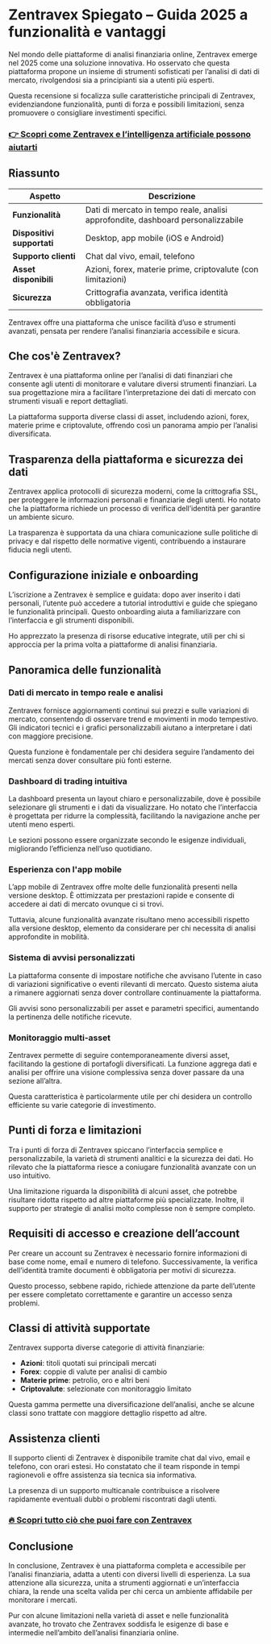 # Zentravex Spiegato – Guida 2025 a funzionalità e vantaggi
 

Nel mondo delle piattaforme di analisi finanziaria online, Zentravex emerge nel 2025 come una soluzione innovativa. Ho osservato che questa piattaforma propone un insieme di strumenti sofisticati per l’analisi di dati di mercato, rivolgendosi sia a principianti sia a utenti più esperti.

Questa recensione si focalizza sulle caratteristiche principali di Zentravex, evidenziandone funzionalità, punti di forza e possibili limitazioni, senza promuovere o consigliare investimenti specifici.

### [👉 Scopri come Zentravex e l’intelligenza artificiale possono aiutarti](https://tinyurl.com/5wj687k3)
## Riassunto

| Aspetto                  | Descrizione                                                                                   |
|--------------------------|-----------------------------------------------------------------------------------------------|
| **Funzionalità**         | Dati di mercato in tempo reale, analisi approfondite, dashboard personalizzabile               |
| **Dispositivi supportati**| Desktop, app mobile (iOS e Android)                                                           |
| **Supporto clienti**     | Chat dal vivo, email, telefono                                                                |
| **Asset disponibili**    | Azioni, forex, materie prime, criptovalute (con limitazioni)                                  |
| **Sicurezza**            | Crittografia avanzata, verifica identità obbligatoria                                         |

Zentravex offre una piattaforma che unisce facilità d’uso e strumenti avanzati, pensata per rendere l’analisi finanziaria accessibile e sicura.

## Che cos'è Zentravex?

Zentravex è una piattaforma online per l’analisi di dati finanziari che consente agli utenti di monitorare e valutare diversi strumenti finanziari. La sua progettazione mira a facilitare l’interpretazione dei dati di mercato con strumenti visuali e report dettagliati.

La piattaforma supporta diverse classi di asset, includendo azioni, forex, materie prime e criptovalute, offrendo così un panorama ampio per l’analisi diversificata.

## Trasparenza della piattaforma e sicurezza dei dati

Zentravex applica protocolli di sicurezza moderni, come la crittografia SSL, per proteggere le informazioni personali e finanziarie degli utenti. Ho notato che la piattaforma richiede un processo di verifica dell’identità per garantire un ambiente sicuro.

La trasparenza è supportata da una chiara comunicazione sulle politiche di privacy e dal rispetto delle normative vigenti, contribuendo a instaurare fiducia negli utenti.

## Configurazione iniziale e onboarding

L’iscrizione a Zentravex è semplice e guidata: dopo aver inserito i dati personali, l’utente può accedere a tutorial introduttivi e guide che spiegano le funzionalità principali. Questo onboarding aiuta a familiarizzare con l’interfaccia e gli strumenti disponibili.

Ho apprezzato la presenza di risorse educative integrate, utili per chi si approccia per la prima volta a piattaforme di analisi finanziaria.

## Panoramica delle funzionalità

### Dati di mercato in tempo reale e analisi

Zentravex fornisce aggiornamenti continui sui prezzi e sulle variazioni di mercato, consentendo di osservare trend e movimenti in modo tempestivo. Gli indicatori tecnici e i grafici personalizzabili aiutano a interpretare i dati con maggiore precisione.

Questa funzione è fondamentale per chi desidera seguire l’andamento dei mercati senza dover consultare più fonti esterne.

### Dashboard di trading intuitiva

La dashboard presenta un layout chiaro e personalizzabile, dove è possibile selezionare gli strumenti e i dati da visualizzare. Ho notato che l’interfaccia è progettata per ridurre la complessità, facilitando la navigazione anche per utenti meno esperti.

Le sezioni possono essere organizzate secondo le esigenze individuali, migliorando l’efficienza nell’uso quotidiano.

### Esperienza con l'app mobile

L’app mobile di Zentravex offre molte delle funzionalità presenti nella versione desktop. È ottimizzata per prestazioni rapide e consente di accedere ai dati di mercato ovunque ci si trovi.

Tuttavia, alcune funzionalità avanzate risultano meno accessibili rispetto alla versione desktop, elemento da considerare per chi necessita di analisi approfondite in mobilità.

### Sistema di avvisi personalizzati

La piattaforma consente di impostare notifiche che avvisano l’utente in caso di variazioni significative o eventi rilevanti di mercato. Questo sistema aiuta a rimanere aggiornati senza dover controllare continuamente la piattaforma.

Gli avvisi sono personalizzabili per asset e parametri specifici, aumentando la pertinenza delle notifiche ricevute.

### Monitoraggio multi-asset

Zentravex permette di seguire contemporaneamente diversi asset, facilitando la gestione di portafogli diversificati. La funzione aggrega dati e analisi per offrire una visione complessiva senza dover passare da una sezione all’altra.

Questa caratteristica è particolarmente utile per chi desidera un controllo efficiente su varie categorie di investimento.

## Punti di forza e limitazioni

Tra i punti di forza di Zentravex spiccano l’interfaccia semplice e personalizzabile, la varietà di strumenti analitici e la sicurezza dei dati. Ho rilevato che la piattaforma riesce a coniugare funzionalità avanzate con un uso intuitivo.

Una limitazione riguarda la disponibilità di alcuni asset, che potrebbe risultare ridotta rispetto ad altre piattaforme più specializzate. Inoltre, il supporto per strategie di analisi molto complesse non è sempre completo.

## Requisiti di accesso e creazione dell’account

Per creare un account su Zentravex è necessario fornire informazioni di base come nome, email e numero di telefono. Successivamente, la verifica dell’identità tramite documenti è obbligatoria per motivi di sicurezza.

Questo processo, sebbene rapido, richiede attenzione da parte dell’utente per essere completato correttamente e garantire un accesso senza problemi.

## Classi di attività supportate

Zentravex supporta diverse categorie di attività finanziarie:

- **Azioni**: titoli quotati sui principali mercati
- **Forex**: coppie di valute per analisi di cambio
- **Materie prime**: petrolio, oro e altri beni
- **Criptovalute**: selezionate con monitoraggio limitato

Questa gamma permette una diversificazione dell’analisi, anche se alcune classi sono trattate con maggiore dettaglio rispetto ad altre.

## Assistenza clienti

Il supporto clienti di Zentravex è disponibile tramite chat dal vivo, email e telefono, con orari estesi. Ho constatato che il team risponde in tempi ragionevoli e offre assistenza sia tecnica sia informativa.

La presenza di un supporto multicanale contribuisce a risolvere rapidamente eventuali dubbi o problemi riscontrati dagli utenti.

### [🔥 Scopri tutto ciò che puoi fare con Zentravex](https://tinyurl.com/5wj687k3)
## Conclusione

In conclusione, Zentravex è una piattaforma completa e accessibile per l’analisi finanziaria, adatta a utenti con diversi livelli di esperienza. La sua attenzione alla sicurezza, unita a strumenti aggiornati e un’interfaccia chiara, la rende una scelta valida per chi cerca un ambiente affidabile per monitorare i mercati.

Pur con alcune limitazioni nella varietà di asset e nelle funzionalità avanzate, ho trovato che Zentravex soddisfa le esigenze di base e intermedie nell’ambito dell’analisi finanziaria online.